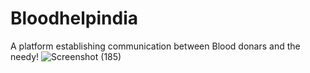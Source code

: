 # Bloodhelpindia
A platform establishing communication between Blood donars and the needy!
![Screenshot (185)](https://github.com/sainathr19/Bloodhelpindia/assets/88471927/ff439bf5-d971-4314-9ba1-0fdee41e84f7)

